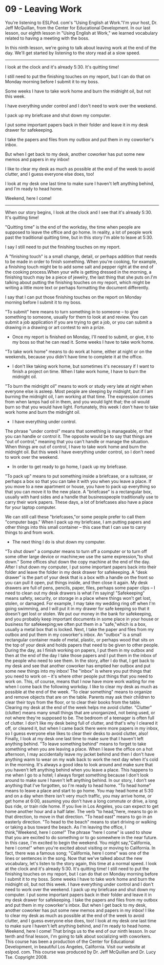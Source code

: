 # 09 - Leaving Work

You're listening to ESLPod. com's "Using English at Work."I'm your host, Dr. Jeff McQuillan, from the Center for Educational Development.
In our last lesson, our eighth lesson in "Using English at Work," we learned vocabulary related to having a meeting with the boss.

In this ninth lesson, we're going to talk about leaving work at the end of the day.
We'll get started by listening to the story read at a slow speed.

--- 

I look at the clock and it's already 5:30. It's quitting time!

I still need to put the finishing touches on my report, but I can do that on Monday morning before I submit it to my boss.

Some weeks I have to take work home and burn the midnight oil, but not this week.

I have everything under control and I don't need to work over the weekend.

I pack up my briefcase and shut down my computer.

I put some important papers back in their folder and leave it in my desk drawer for safekeeping.

I take the papers and files from my outbox and put them in my coworker's inbox.

But when I get back to my desk, another coworker has put some new memos and papers in my inbox!

I like to clear my desk as much as possible at the end of the week to avoid clutter, and I guess everyone else does, too!

I look at my desk one last time to make sure I haven't left anything behind, and I'm ready to head home.

Weekend, here I come!

---

When our story begins, I look at the clock and I see that it's already 5:30. It's quitting time!

"Quitting time" is the end of the workday, the time when people are supposed to leave the office and go home.
In reality, a lot of people work past the traditional quitting time, but in this story I'm able to leave at 5:30.


I say I still need to put the finishing touches on my report.

A "finishing touch" is a small change, detail, or perhaps addition that needs to be made in order to finish something.
When you're cooking, for example, a finishing touch might be to add some salt and pepper right at the end of the cooking process.When your wife is getting dressed in the morning, a finishing touch may be a piece of jewelry, the last thing that she puts on.I'm talking about putting the finishing touches on my report, which might be writing a little more text or perhaps formatting the document differently.


I say that I can put those finishing touches on the report on Monday morning before I submit it to my boss.

"To submit" here means to turn something in to someone – to give something to someone, usually for them to look at and review.
You can submit a job application if you are trying to get a job, or you can submit a drawing in a drawing or art contest to win a prize.


- Once my report is finished on Monday, I'll need to submit, or give, it to my boss so that he can read it.
Some weeks I have to take work home.

"To take work home" means to do work at home, either at night or on the weekends, because you didn't have time to complete it at the office.


- I don't like taking work home, but sometimes it's necessary if I want to finish a project on time.
When I take work home, I have to burn the midnight oil.

"To burn the midnight oil" means to work or study very late at night when everyone else is asleep.
Most people are sleeping by midnight, but if I am burning the midnight oil, I am working at that time.
The expression comes from when lamps had oil in them, and you would light that; the oil would burn so that you would have light.
Fortunately, this week I don't have to take work home and burn the midnight oil.


- I have everything under control.

The phrase "under control" means that something is manageable, or that you can handle or control it.
The opposite would be to say that things are "out of control," meaning that you can't handle or manage the situation.
When things are out of control, I have to take work home and burn the midnight oil.
But this week I have everything under control, so I don't need to work over the weekend.


- In order to get ready to go home, I pack up my briefcase.

"To pack up" means to put something inside a briefcase, or a suitcase, or perhaps a box so that you can take it with you when you leave a place.
If you move to a new apartment or house, you have to pack up everything so that you can move it to the new place.
A "briefcase" is a rectangular box, usually with hard sides and a handle that businesspeople traditionally use to carry their work papers.
These days, a lot of briefcases also have a place for your laptop computer.

We can still call these "briefcases,"or some people prefer to call them "computer bags." When I pack up my briefcase, I am putting papers and other things into this small container – this case that I can use to carry things to and from work.


- The next thing I do is shut down my computer.

"To shut down" a computer means to turn off a computer or to turn off some other large device or machine;we use the same expression,"to shut down." Some offices shut down the copy machine at the end of the day.
After I shut down my computer, I put some important papers back into their folder and leave the folder in my desk drawer for safekeeping.
A "desk drawer" is the part of your desk that is a box with a handle on the front so you can pull it open, put things inside, and then close it again.
My desk drawers are full of pens, pencils, paper, files, perhaps some paper clips – I need to clean out my desk drawers is what I'm saying!
"Safekeeping" means safety, security, or storage in a place where things won't get lost, stolen, or damaged.
For example, I may take my wedding ring off when I'm going swimming, and I will put it in my drawer for safe keeping so that it doesn't get lost or stolen.
We put our money in the bank for safekeeping, and you probably keep important documents in some place in your house or business for safekeeping;we often put them in a "safe,"which is a box, usually a metal box that is locked.
Next, I take the paper and files from my outbox and put them in my coworker's inbox.
An "outbox" is a small rectangular container made of metal, plastic, or perhaps wood that sits on the top of your desk and holds papers that need to be given to other people.
During the day, as I finish working on papers, I put them in my outbox and then at the end of the day I take those papers and I put them in the inbox of the people who need to see them.
In the story, after I do that, I get back to my desk and see that another coworker has emptied her outbox and put some new things into my inbox!
The "inbox" is where you put things that you need to work on – it's where other people put things that you need to work on.
This, of course, means that I now have more work waiting for me when I come back the following workday.
I like to clear my desk as much as possible at the end of the week.
"To clear something" means to organize and remove objects that are on the table.
Parents may ask their children to clear their toys from the floor, or to clear their books from the table.
Clearing my desk at the end of the week helps me avoid clutter.
"Clutter" (clutter) means many small things that are unorganized, not being used, or not where they're supposed to be.
The bedroom of a teenager is often full of clutter.
I don't like my desk being full of clutter, and that's why I cleared it off, or cleared it, but when I came back there were more papers in my inbox, so I guess everyone else likes to clear their desks to avoid clutter, also!
Finally, I look at my desk one last time to make sure that I haven't left anything behind.
"To leave something behind" means to forget to take something when you are leaving a place.
When I leave the office on a hot afternoon, I may accidentally leave my jacket behind and then I don't have anything warm to wear on my walk back to work the next day when it's cold in the morning.
It's always a good idea to look around and make sure that you haven't left anything behind when you leave a place.
This happens to me when I go to a hotel; I always forget something because I don't look around to make sure I haven't left anything behind.
In our story, I don't see anything that I've forgotten, so I'm ready to head home.
"To head home" means to leave a place and start to go home.
You may head home at 5:30 and on a day when there isn't very much traffic, you may arrive home, or get home at 6:00, assuming you don't have a long commute or drive, a long bus ride, or train ride home.
If you live in Los Angeles, you can expect to get home another hour and a half later.
The verb "to head,"here, means to go in that direction, to move in that direction.
"To head east" means to go in an easterly direction.
"To head to the beach" means to start driving or walking or taking a bus toward the beach.
As I'm leaving the office, I think,"Weekend, here I come!" The phrase "here I come" is used to show that you are excited to do something or to go somewhere in the near future.
In this case, I'm excited to begin the weekend.
You might say,"California, here I come!" when you're excited about visiting or moving to California.
In fact, there was a famous song; "California, here I come" was one of the lines or sentences in the song.
Now that we've talked about the new vocabulary, let's listen to the story again, this time at a normal speed.
I look at the clock and it's already 5:30.
It's quitting time!
I still need to put the finishing touches on my report, but I can do that on Monday morning before I submit it to my boss.
Some weeks I have to take work home and burn the midnight oil, but not this week.
I have everything under control and I don't need to work over the weekend.
I pack up my briefcase and shut down my computer.
I put some important papers back in their folder and leave it in my desk drawer for safekeeping.
I take the papers and files from my outbox and put them in my coworker's inbox.
But when I get back to my desk, another coworker has put some new memos and papers in my inbox!
I like to clear my desk as much as possible at the end of the week to avoid clutter, and I guess everyone else does, too!
I look at my desk one last time to make sure I haven't left anything behind, and I'm ready to head home.
Weekend, here I come!
That brings us to the end of our ninth lesson.
In our tenth and final lesson, I'm going to talk about socializing with coworkers.
This course has been a production of the Center for Educational Development, in beautiful Los Angeles, California.
Visit our website at eslpod. com. This course was produced by Dr. Jeff McQuillan and Dr. Lucy Tse.
Copyright 2008.
